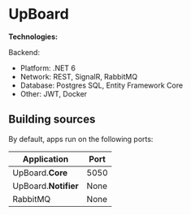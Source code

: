 # UpBoard

**Technologies:**

Backend:

- Platform: .NET 6
- Network: REST, SignalR, RabbitMQ
- Database: Postgres SQL, Entity Framework Core
- Other: JWT,  Docker

## Building sources

By default, apps run on the following ports:

| Application           | Port |
| --------------------- | ---- |
| UpBoard.**Core**      | 5050 |
| UpBoard.**Notifier** | None |
| RabbitMQ              | None |


